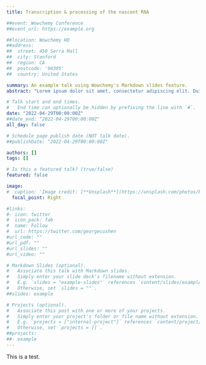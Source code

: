 ```yaml
---
title: Transcription & processing of the nascent RNA

##event: Wowchemy Conference
##event_url: https://example.org

##location: Wowchemy HQ
##address:
##  street: 450 Serra Mall
##  city: Stanford
##  region: CA
##  postcode: '94305'
##  country: United States

summary: An example talk using Wowchemy's Markdown slides feature.
abstract: "Lorem ipsum dolor sit amet, consectetur adipiscing elit. Duis posuere tellusac convallis placerat. Proin tincidunt magna sed ex sollicitudin condimentum. Sed ac faucibus dolor, scelerisque sollicitudin nisi. Cras purus urna, suscipit quis sapien eu, pulvinar tempor diam."

# Talk start and end times.
#   End time can optionally be hidden by prefixing the line with `#`.
date: "2022-04-29T00:00:00Z"
##date_end: "2022-04-29T00:00:00Z"
all_day: false

# Schedule page publish date (NOT talk date).
##publishDate: "2022-04-29T00:00:00Z"

authors: []
tags: []

# Is this a featured talk? (true/false)
featured: false

image:
#  caption: 'Image credit: [**Unsplash**](https://unsplash.com/photos/bzdhc5b3Bxs)'
  focal_point: Right

#links:
#- icon: twitter
#  icon_pack: fab
#  name: Follow
#  url: https://twitter.com/georgecushen
#url_code: ""
#url_pdf: ""
#url_slides: ""
#url_video: ""

# Markdown Slides (optional).
#   Associate this talk with Markdown slides.
#   Simply enter your slide deck's filename without extension.
#   E.g. `slides = "example-slides"` references `content/slides/example-slides.md`.
#   Otherwise, set `slides = ""`.
##slides: example

# Projects (optional).
#   Associate this post with one or more of your projects.
#   Simply enter your project's folder or file name without extension.
#   E.g. `projects = ["internal-project"]` references `content/project/deep-learning/index.md`.
#   Otherwise, set `projects = []`.
##projects:
##- example
---
```


This is a test.

